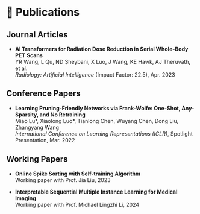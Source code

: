 # 📝 Publications 

## Journal Articles
- **AI Transformers for Radiation Dose Reduction in Serial Whole-Body PET Scans**  
  YR Wang, L Qu, ND Sheybani, X Luo, J Wang, KE Hawk, AJ Theruvath, et al.  
  *Radiology: Artificial Intelligence* (Impact Factor: 22.5), Apr. 2023

## Conference Papers
- **Learning Pruning-Friendly Networks via Frank-Wolfe: One-Shot, Any-Sparsity, and No Retraining**  
  Miao Lu\*, Xiaolong Luo\*, Tianlong Chen, Wuyang Chen, Dong Liu, Zhangyang Wang  
  *International Conference on Learning Representations (ICLR)*, Spotlight Presentation, Mar. 2022

## Working Papers
- **Online Spike Sorting with Self-training Algorithm**  
  Working paper with Prof. Jia Liu, 2023

- **Interpretable Sequential Multiple Instance Learning for Medical Imaging**  
  Working paper with Prof. Michael Lingzhi Li, 2024

